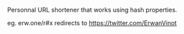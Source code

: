 Personnal URL shortener that works using hash properties.


eg. erw.one/r#x redirects to https://twitter.com/ErwanVinot
